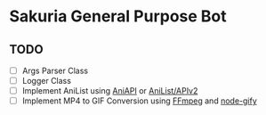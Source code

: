 # Sakuria General Purpose Bot

## TODO

- [ ] Args Parser Class
- [ ] Logger Class
- [ ] Implement AniList using [AniAPI](https://github.com/AniAPI-Team/AniAPI) or [AniList/APIv2](https://github.com/AniList/ApiV2-GraphQL-Docs)
- [ ] Implement MP4 to GIF Conversion using [FFmpeg](https://ffmpeg.org/) and [node-gify](https://github.com/tj/node-gify)
